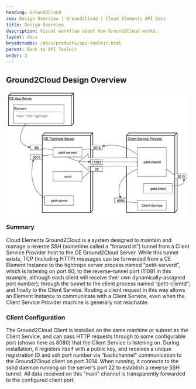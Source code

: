```yaml
---
heading: Ground2Cloud
seo: Design Overview | Ground2Cloud | Cloud Elements API Docs
title: Design Overview
description: Visual workflow about how Ground2Cloud works.
layout: docs
breadcrumbs: /docs/products/api-toolkit.html
parent: Back to API Toolkit
order: 3
---
```


## Ground2Cloud Design Overview

![Cloud Elements Ground2Cloud Design Overview](/assets/img/ground2cloud/design-overview.png)

### Summary

Cloud Elements Ground2Cloud is a system designed to maintain and manage a reverse SSH (sometime called a “forward in”) tunnel from a Client Service Provider host to the CE Ground2Cloud Server. While this tunnel exists, TCP (including HTTP) messages can be forwarded from a CE Element Instance to the tightrope server process named “petit-serverd”, which is listening on port 80; to the reverse-tunnel port (11081 in this example, although each client will receive their own dynamically-assigned port number); through the tunnel to the client process named “petit-clientd”; and finally to the Client Service. Routing a client request in this way allows an Element Instance to communicate with a Client Service, even when the Client Service Provider machine is generally not reachable.

### Client Configuration

The Ground2Cloud Client is installed on the same machine or subnet as the Client Service, and can pass HTTP requests through to some configurable port (shown here as 8080) that the Client Service is listening on. During installation, it registers itself with a public key, and receives a unique registration ID and ssh port number via “backchannel” communication to the Ground2Cloud client on port 3014. When running, it connects to the sshd daemon running on the server’s port 22 to establish a reverse SSH tunnel. All data received on this “main” channel is transparently forwarded to the configured client port.
